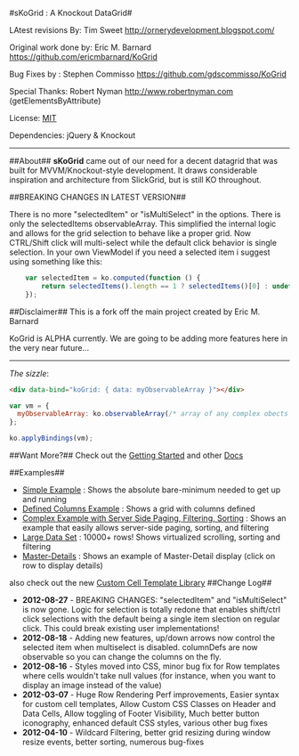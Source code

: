 #sKoGrid : A Knockout DataGrid#

LAtest revisions By: Tim Sweet          http://ornerydevelopment.blogspot.com/

Original work done by: Eric M. Barnard  https://github.com/ericmbarnard/KoGrid

Bug Fixes by : Stephen Commisso         https://github.com/gdscommisso/KoGrid

Special Thanks: Robert Nyman            http://www.robertnyman.com (getElementsByAttribute)

License: [MIT](http://www.opensource.org/licenses/mit-license.php)

Dependencies: jQuery & Knockout
***
##About##
__sKoGrid__ came out of our need for a decent datagrid that was built for MVVM/Knockout-style development. It draws considerable inspiration and architecture from SlickGrid, but is still KO throughout.

##BREAKING CHANGES IN LATEST VERSION##

There is no more "selectedItem" or "isMultiSelect" in the options. There is only the selectedItems observableArray. This simplified the internal logic and allows for the grid selection to behave like a proper grid. Now CTRL/Shift click will multi-select while the default click behavior is single selection. In your own ViewModel if you need a selected item i suggest using something like this:

```javascript
    var selectedItem = ko.computed(function () {
        return selectedItems().length == 1 ? selectedItems()[0] : undefined ;// or whatever logic you want to return (last index, always return first index, whatever.
    });
```

##Disclaimer##
This is a fork off the main project created by Eric M. Barnard 

KoGrid is ALPHA currently. We are going to be adding more features here in the very near future...
***
_The sizzle_:

```html
<div data-bind="koGrid: { data: myObservableArray }"></div>
```
```javascript
var vm = {
  myObservableArray: ko.observableArray(/* array of any complex obects */)
};

ko.applyBindings(vm);
```

##Want More?##
Check out the [Getting Started](https://github.com/ericmbarnard/KoGrid/wiki/Getting-Started) and other [Docs](https://github.com/ericmbarnard/KoGrid/wiki)

##Examples##
* [Simple Example](http://ericmbarnard.github.com/KoGrid/examples/SimpleExample.html) : Shows the absolute bare-minimum needed to get up and running
* [Defined Columns Example](http://ericmbarnard.github.com/KoGrid/examples/DefinedColumns.html) : Shows a grid with columns defined
* [Complex Example with Server Side Paging, Filtering, Sorting](http://ericmbarnard.github.com/KoGrid/examples/Complex-Server-Side-Paging.html) : Shows an example that easily allows server-side paging, sorting, and filtering
* [Large Data Set](http://ericmbarnard.github.com/KoGrid/examples/LargeData.html) : 10000+ rows! Shows virtualized scrolling, sorting and filtering
* [Master-Details](http://ericmbarnard.github.com/KoGrid/examples/MasterDetails.html) : Shows an example of Master-Detail display (click on row to display details)

also check out the new [Custom Cell Template Library](https://github.com/ericmbarnard/KoGrid/wiki/Cell-Template-Library)
##Change Log##
* __2012-08-27__ - BREAKING CHANGES: "selectedItem" and "isMultiSelect" is now gone. Logic for selection is totally redone that enables shift/ctrl click selections with the default being a single item slection on regular click. This could break existing user implementations!
* __2012-08-18__ - Adding new features, up/down arrows now control the selected item when multiselect is disabled. columnDefs are now observable so you can change the columns on the fly.
* __2012-08-16__ - Styles moved into CSS, minor bug fix for Row templates where cells wouldn't take null values (for instance, when you want to display an image instead of the value)
* __2012-03-07__ - Huge Row Rendering Perf improvements, Easier syntax for custom cell templates,  Allow Custom CSS Classes on Header and Data Cells, Allow toggling of Footer Visibility, Much better button iconography, enhanced default CSS styles, various other bug fixes
* __2012-04-10__ - Wildcard Filtering, better grid resizing during window resize events, better sorting, numerous bug-fixes